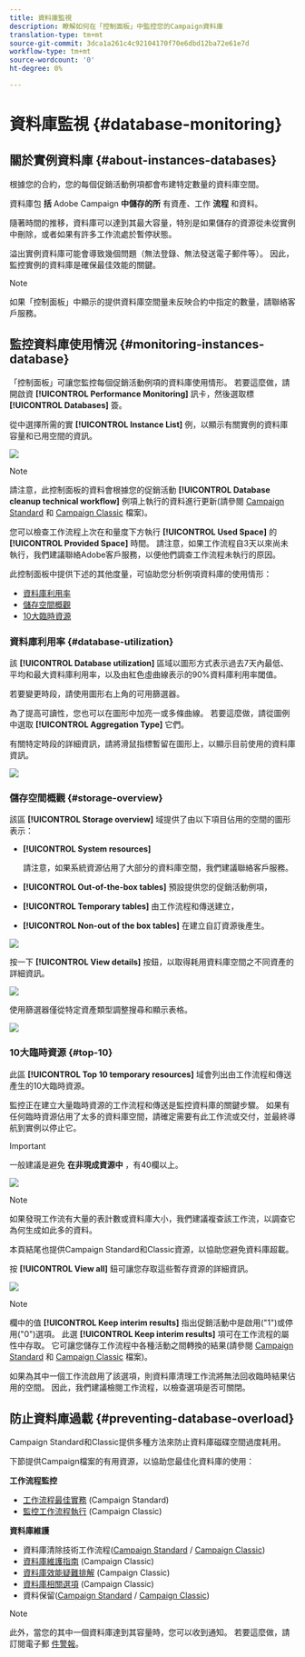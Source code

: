 ```yaml
---
title: 資料庫監視
description: 瞭解如何在「控制面板」中監控您的Campaign資料庫
translation-type: tm+mt
source-git-commit: 3dca1a261c4c92104170f70e6dbd12ba72e61e7d
workflow-type: tm+mt
source-wordcount: '0'
ht-degree: 0%

---
```



# 資料庫監視 {#database-monitoring}

## 關於實例資料庫 {#about-instances-databases}

根據您的合約，您的每個促銷活動例項都會布建特定數量的資料庫空間。

資料庫包 **括** Adobe Campaign **中儲存的所** 有資產、工作 **流程** 和資料。

隨著時間的推移，資料庫可以達到其最大容量，特別是如果儲存的資源從未從實例中刪除，或者如果有許多工作流處於暫停狀態。

溢出實例資料庫可能會導致幾個問題（無法登錄、無法發送電子郵件等）。 因此，監控實例的資料庫是確保最佳效能的關鍵。

>[!NOTE]
>
>如果「控制面板」中顯示的提供資料庫空間量未反映合約中指定的數量，請聯絡客戶服務。

## 監控資料庫使用情況 {#monitoring-instances-database}

「控制面板」可讓您監控每個促銷活動例項的資料庫使用情形。 若要這麼做，請開啟資 **[!UICONTROL Performance Monitoring]** 訊卡，然後選取標 **[!UICONTROL Databases]** 簽。

從中選擇所需的實 **[!UICONTROL Instance List]** 例，以顯示有關實例的資料庫容量和已用空間的資訊。

![](assets/databases_dashboard.png)

>[!NOTE]
>
>請注意，此控制面板的資料會根據您的促銷活動 **[!UICONTROL Database cleanup technical workflow]** 例項上執行的資料進行更新(請參閱 [Campaign Standard](https://docs.adobe.com/help/en/campaign-standard/using/administrating/application-settings/technical-workflows.html#list-of-technical-workflows) 和 [Campaign Classic](https://docs.adobe.com/help/en/campaign-classic/using/monitoring-campaign-classic/data-processing/database-cleanup-workflow.html) 檔案)。
>
>您可以檢查工作流程上次在和量度下方執行 **[!UICONTROL Used Space]** 的 **[!UICONTROL Provided Space]** 時間。 請注意，如果工作流程自3天以來尚未執行，我們建議聯絡Adobe客戶服務，以便他們調查工作流程未執行的原因。

此控制面板中提供下述的其他度量，可協助您分析例項資料庫的使用情形：

* [資料庫利用率](../../performance-monitoring/using/database-monitoring.md#database-utilization)
* [儲存空間概觀](../../performance-monitoring/using/database-monitoring.md#storage-overview)
* [10大臨時資源](../../performance-monitoring/using/database-monitoring.md#top-10)

### 資料庫利用率 {#database-utilization}

該 **[!UICONTROL Database utilization]** 區域以圖形方式表示過去7天內最低、平均和最大資料庫利用率，以及由紅色虛曲線表示的90%資料庫利用率閾值。

若要變更時段，請使用圖形右上角的可用篩選器。

為了提高可讀性，您也可以在圖形中加亮一或多條曲線。 若要這麼做，請從圖例中選取 **[!UICONTROL Aggregation Type]** 它們。

有關特定時段的詳細資訊，請將滑鼠指標暫留在圖形上，以顯示目前使用的資料庫資訊。

![](assets/databases_dashboard_detail.png)

### 儲存空間概觀 {#storage-overview}

該區 **[!UICONTROL Storage overview]** 域提供了由以下項目佔用的空間的圖形表示：

* **[!UICONTROL System resources]**

   請注意，如果系統資源佔用了大部分的資料庫空間，我們建議聯絡客戶服務。

* **[!UICONTROL Out-of-the-box tables]** 預設提供您的促銷活動例項，
* **[!UICONTROL Temporary tables]** 由工作流程和傳送建立，
* **[!UICONTROL Non-out of the box tables]** 在建立自訂資源後產生。

![](assets/database-storage-overview.png)

按一下 **[!UICONTROL View details]** 按鈕，以取得耗用資料庫空間之不同資產的詳細資訊。

![](assets/database-storage-details.png)

使用篩選器僅從特定資產類型調整搜尋和顯示表格。

![](assets/database-storage-overview-filter.png)

### 10大臨時資源 {#top-10}

此區 **[!UICONTROL Top 10 temporary resources]** 域會列出由工作流程和傳送產生的10大臨時資源。

監控正在建立大量臨時資源的工作流程和傳送是監控資料庫的關鍵步驟。 如果有任何臨時資源佔用了太多的資料庫空間，請確定需要有此工作流或交付，並最終導航到實例以停止它。

>[!IMPORTANT]
>
>一般建議是避免 **在非現成資源中** ，有40欄以上。

![](assets/database-top10.png)

>[!NOTE]
>
>如果發現工作流有大量的表計數或資料庫大小，我們建議複查該工作流，以調查它為何生成如此多的資料。
>
>本頁結尾也提供Campaign Standard和Classic資源，以協助您避免資料庫超載。

按 **[!UICONTROL View all]** 鈕可讓您存取這些暫存資源的詳細資訊。

![](assets/database-top10-view.png)

>[!NOTE]
>
>欄中的值 **[!UICONTROL Keep interim results]** 指出促銷活動中是啟用(&quot;1&quot;)或停用(&quot;0&quot;)選項。 此選 **[!UICONTROL Keep interim results]** 項可在工作流程的屬性中存取。 它可讓您儲存工作流程中各種活動之間轉換的結果(請參閱 [Campaign Standard](https://docs.adobe.com/content/help/en/campaign-standard/using/managing-processes-and-data/executing-a-workflow/managing-execution-options.html) 和 [Campaign Classic](https://docs.adobe.com/content/help/en/campaign-classic/using/automating-with-workflows/general-operation/workflow-best-practices.html#logs) 檔案)。
>
>如果為其中一個工作流啟用了該選項，則資料庫清理工作流將無法回收臨時結果佔用的空間。 因此，我們建議檢閱工作流程，以檢查選項是否可關閉。

## 防止資料庫過載 {#preventing-database-overload}

Campaign Standard和Classic提供多種方法來防止資料庫磁碟空間過度耗用。

下節提供Campaign檔案的有用資源，以協助您最佳化資料庫的使用：

**工作流程監控**

* [工作流程最佳實務](https://docs.adobe.com/content/help/en/campaign-standard/using/managing-processes-and-data/workflow-general-operation/best-practices-workflows.html) (Campaign Standard)
* [監控工作流程執行](https://docs.adobe.com/help/en/campaign-classic/using/automating-with-workflows/monitoring-workflows/monitoring-workflow-execution.html) (Campaign Classic)

**資料庫維護**

* 資料庫清除技術工作流程([Campaign Standard](https://docs.adobe.com/help/en/campaign-standard/using/administrating/application-settings/technical-workflows.html#list-of-technical-workflows) / [Campaign Classic](https://docs.adobe.com/help/en/campaign-classic/using/monitoring-campaign-classic/data-processing/database-cleanup-workflow.html))
* [資料庫維護指南](https://docs.adobe.com/content/help/en/campaign-classic/using/monitoring-campaign-classic/database-maintenance/recommendations.html) (Campaign Classic)
* [資料庫效能疑難排解](https://docs.adobe.com/content/help/en/campaign-classic/using/monitoring-campaign-classic/troubleshooting/database-performances.html) (Campaign Classic)
* [資料庫相關選項](https://docs.adobe.com/help/en/campaign-classic/using/installing-campaign-classic/appendices/configuring-campaign-options.html#database) (Campaign Classic)
* 資料保留([Campaign Standard](https://docs.adobe.com/help/en/campaign-standard/using/administrating/application-settings/data-retention.html) / [Campaign Classic](https://docs.adobe.com/help/en/campaign-classic/using/configuring-campaign-classic/data-model/data-model-best-practices.html#data-retention))

>[!NOTE]
>
>此外，當您的其中一個資料庫達到其容量時，您可以收到通知。 若要這麼做，請訂閱電子郵 [件警報](../../performance-monitoring/using/email-alerting.md)。
